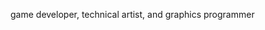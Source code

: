 game developer, technical artist, and graphics programmer

<!---
chevalier-deon/chevalier-deon is a ✨ special ✨ repository because its `README.md` (this file) appears on your GitHub profile.
You can click the Preview link to take a look at your changes.
--->
